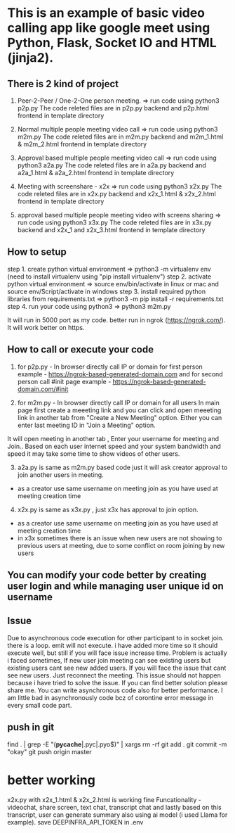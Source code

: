 # This is an example of basic video calling app like google meet using Python, Flask, Socket IO and HTML (jinja2).

## There is 2 kind of project
1. Peer-2-Peer / One-2-One person meeting.
=> run code using python3 p2p.py 
The code releted files are in p2p.py backend and p2p.html frontend in template directory

2. Normal multiple people meeting video call
=> run code using python3 m2m.py 
The code releted files are in m2m.py backend and m2m_1.html & m2m_2.html frontend in template directory


3. Approval based multiple people meeting video call
=> run code using python3 a2a.py 
The code releted files are in a2a.py backend and a2a_1.html & a2a_2.html frontend in template directory

4. Meeting with screenshare - x2x
=> run code using python3 x2x.py
The code releted files are in x2x.py backend and x2x_1.html & x2x_2.html frontend in template directory

5. approval based multiple people meeting video with screens sharing
=> run code using python3 x3x.py
The code releted files are in x3x.py backend and x2x_1 and x2x_3.html frontend in template directory

## How to setup
step 1.  create python virtual environment
=> python3 -m virtualenv env (need to install virtualenv using "pip install virtualenv")
step 2. activate python virtual environment
=> source env/bin/activate in linux or mac and source env/Script/activate in windows
step 3. install required python libraries from requirements.txt
=> python3 -m pip install -r requirements.txt
step 4. run your code using python3
=> python3 m2m.py 

It will run in 5000 port as my code. better run in ngrok (https://ngrok.com/). It will work better on https.

## How to call or execute your code
1. for p2p.py - In browser directly call IP or domain for first person
example - https://ngrok-based-generated-domain.com
and for second person call #init page
example - https://ngrok-based-generated-domain.com/#init


2. for m2m.py - In browser directly call IP or domain for all users
In main page first create a meeeting link and you can click and open meeeting link in another tab from "Create a New Meeting" option. Either you can enter last meeting ID in "Join a Meeting" option.

It will open meeting in another tab , Enter your username for meeting and Join.. 
Based on each user internet speed and your system bandwidth and speed it may take some time to show videos of other users.

3. a2a.py is same as m2m.py based code just it will ask creator approval to join another users in meeting.
- as a creator use same username on meeting join as you have used at meeting creation time

4. x2x.py is same as x3x.py , just x3x has approval to join option. 
- as a creator use same username on meeting join as you have used at meeting creation time
- in x3x sometimes there is an issue when new users are not showing to previous users at meeting, due to some conflict on room joining by new users


## You can modify your code better by creating user login and while managing user unique id on username

## Issue
Due to asynchronous code execution for other participant to in socket join. there is a loop. emit will not execute. i have added more time so it should execute well, but still if you will face issue increase time. Problem is actually i faced sometimes, If new user join meeting can see existing users but existing users cant see new added users. If you will face the issue that cant see new users. Just reconnect the meeting. This issue should not happen because i have tried to solve the issue. If you can find better solution please share me. You can write asynchronous code also for better performance. I am little bad in asynchronously code bcz of corontine error message in every small code part. 


## push in git
find . | grep -E "(__pycache__|\.pyc|\.pyo$)" | xargs rm -rf
git add .
git commit -m "okay"
git push origin master

# better working
x2x.py with x2x_1.html & x2x_2.html is working fine
Funcationality - videochat, share screen, text chat, transcript chat and lastly based on this transcript, user can generate summary also using ai model (i used Llama for example). save DEEPINFRA_API_TOKEN in .env